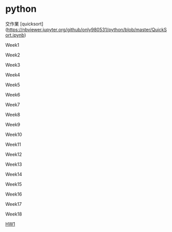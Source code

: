 # python

交作業
[quicksort]
(https://nbviewer.jupyter.org/github/only980531/python/blob/master/QuickSort.ipynb)

Week1

Week2

Week3

Week4

Week5

Week6

Week7

Week8

Week9

Week10

Week11

Week12

Week13

Week14

Week15

Week16

Week17

Week18

[HW1](https://github.com/only980531/python/blob/master/QuickSort.ipynb)


